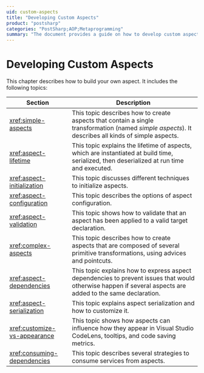 ```yaml
---
uid: custom-aspects
title: "Developing Custom Aspects"
product: "postsharp"
categories: "PostSharp;AOP;Metaprogramming"
summary: "The document provides a guide on how to develop custom aspects in PostSharp, including creation, initialization, configuration, validation, serialization, and handling dependencies."
---
```

# Developing Custom Aspects

This chapter describes how to build your own aspect. It includes the following topics:

| Section | Description |
|---------|-------------|
| <xref:simple-aspects> | This topic describes how to create aspects that contain a single transformation (named *simple aspects*). It describes all kinds of simple aspects.  |
| <xref:aspect-lifetime> | This topic explains the lifetime of aspects, which are instantiated at build time, serialized, then deserialized at run time and executed. |
| <xref:aspect-initialization> | This topic discusses different techniques to initialize aspects. |
| <xref:aspect-configuration> | This topic describes the options of aspect configuration. |
| <xref:aspect-validation> | This topic shows how to validate that an aspect has been applied to a valid target declaration. |
| <xref:complex-aspects> | This topic describes how to create aspects that are composed of several primitive transformations, using advices and pointcuts. |
| <xref:aspect-dependencies> | This topic explains how to express aspect dependencies to prevent issues that would otherwise happen if several aspects are added to the same declaration. |
| <xref:aspect-serialization> | This topic explains aspect serialization and how to customize it. |
| <xref:customize-vs-appearance> | This topic shows how aspects can influence how they appear in Visual Studio CodeLens, tooltips, and code saving metrics. |
| <xref:consuming-dependencies> | This topic describes several strategies to consume services from aspects. |

